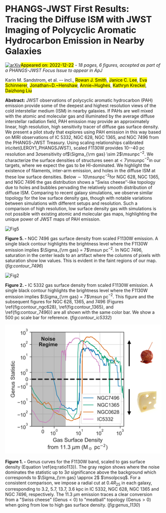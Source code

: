 <div class="macros" style="visibility:hidden;">
$\newcommand{\ensuremath}{}$
$\newcommand{\xspace}{}$
$\newcommand{\object}[1]{\texttt{#1}}$
$\newcommand{\farcs}{{.}''}$
$\newcommand{\farcm}{{.}'}$
$\newcommand{\arcsec}{''}$
$\newcommand{\arcmin}{'}$
$\newcommand{\ion}[2]{#1#2}$
$\newcommand{\textsc}[1]{\textrm{#1}}$
$\newcommand{\hl}[1]{\textrm{#1}}$
$\newcommand{\vdag}{(v)^\dagger}$
$\newcommand$
$\newcommand$
$\newcommand{\mjysr}{MJy sr^{-1}}$
$\newcommand{\msun}{M_{\odot}}$
$\newcommand{\msolpcsq}{M_\odot pc^{-2}}$
$\newcommand{\hi}{\mbox{\sc{Hi} }}$
$\newcommand{\htwo}{H_{2}}$</div>

<div class="macros" style="visibility:hidden;">
$\newcommand{$\ensuremath$}{}$
$\newcommand{$\xspace$}{}$
$\newcommand{$\object$}[1]{\texttt{#1}}$
$\newcommand{$\farcs$}{{.}''}$
$\newcommand{$\farcm$}{{.}'}$
$\newcommand{$\arcsec$}{''}$
$\newcommand{$\arcmin$}{'}$
$\newcommand{$\ion$}[2]{#1#2}$
$\newcommand{$\textsc$}[1]{\textrm{#1}}$
$\newcommand{$\hl$}[1]{\textrm{#1}}$
$\newcommand{$\vdag$}{(v)^\dagger}$
$\newcommand$
$\newcommand$
$\newcommand{$\mjysr$}{MJy sr^{-1}}$
$\newcommand{$\msun$}{M_{\odot}}$
$\newcommand{$\msolpcsq$}{M_\odot pc^{-2}}$
$\newcommand{$\hi$}{\mbox{\sc{Hi} }}$
$\newcommand{$\htwo$}{H_{2}}$</div>



<div id="title">

# PHANGS-JWST First Results: Tracing the Diffuse ISM with JWST Imaging of Polycyclic Aromatic Hydrocarbon Emission in Nearby Galaxies

</div>
<div id="comments">

[![arXiv](https://img.shields.io/badge/arXiv-2212.11177-b31b1b.svg)](https://arxiv.org/abs/2212.11177)<mark>Appeared on: 2022-12-22</mark> - _18 pages, 6 figures, accepted as part of a PHANGS-JWST Focus Issue to appear in ApJ_

</div>
<div id="authors">

Karin M. Sandstrom, et al. -- incl., <mark>Rowan J. Smith</mark>, <mark>Janice C. Lee</mark>, <mark>Eva Schinnerer</mark>, <mark>Jonathan~D.~Henshaw</mark>, <mark>Annie~Hughes</mark>, <mark>Kathryn Kreckel</mark>, <mark>Daizhong Liu</mark>

</div>
<div id="abstract">

**Abstract:** JWST observations of polycyclic aromatic hydrocarbon (PAH) emission provide some of the deepest and highest resolution views of the cold interstellar medium (ISM) in nearby galaxies. If PAHs are well mixed with the atomic and molecular gas and illuminated by the average diffuse interstellar radiation field, PAH emission may provide an approximately linear, high resolution, high sensitivity tracer of diffuse gas surface density. We present a pilot study that explores using PAH emission in this way based on MIRI observations of IC 5332, NGC 628, NGC 1365, and NGC 7496 from the PHANGS-JWST Treasury. Using scaling relationships calibrated in\citet{LEROY1_PHANGSJWST}, scaled F1130W provides 10--40 pc resolution and 3$\sigma$sensitivity of$\Sigma_{\rm gas} \sim 2$\msunpc$^{-2}$. We characterize the surface densities of structures seen at$<7$\msunpc$^{-2}$in our targets, where we expect the gas to be HI-dominated. We highlight the existence of filaments, inter-arm emission, and holes in the diffuse ISM at these low surface densities. Below$\sim 10$\msunpc$^{-2}$for NGC 628, NGC 1365, and NGC 7496 the gas distribution shows a "Swiss cheese’’-like topology due to holes and bubbles pervading the relatively smooth distribution of diffuse ISM. Comparing to recent galaxy simulations, we observe similar topology for the low surface density gas, though with notable variations between simulations with different setups and resolution. Such a comparison of high resolution, low surface density gas with simulations is not possible with existing atomic and molecular gas maps, highlighting the unique power of JWST maps of PAH emission.

</div>

<div id="div_fig1">

<img src="tmp_2212.11177/./figures/ngc7496_crop.png" alt="Fig5" width="100%"/>

**Figure 5. -** NGC 7496 gas surface density from scaled F1130W emission. A single black contour highlights the brightness level where the F1130W emission implies $\Sigma_{\rm gas} = 7$\msun pc$^{-2}$. In NGC 7496, saturation in the center leads to an artifact where the columns of pixels with saturation show low values. This is evident in the faint regions of our map. (*fig:contour_7496*)

</div>
<div id="div_fig2">

<img src="tmp_2212.11177/./figures/ic5332_crop.png" alt="Fig2" width="100%"/>

**Figure 2. -** IC 5332 gas surface density from scaled F1130W emission. A single black contour highlights the brightness level where the F1130W emission implies $\Sigma_{\rm gas} = 7$\msun pc$^{-2}$. This figure and the subsequent figures for NGC 628, 1365, and 7496 (Figures \ref{fig:contour_ngc628},  \ref{fig:contour_1365}, and  \ref{fig:contour_7496}) are all shown with the same color bar. We show a 500 pc scale bar for reference. (*fig:contour_ic5332*)

</div>
<div id="div_fig3">

<img src="tmp_2212.11177/./figures/genus_figure_with_flair.png" alt="Fig1" width="100%"/>

**Figure 1. -** Genus curves for the F1130W band, scaled to gas surface density (Equation \ref{eq:ratio113}).
The gray region shows where the noise dominates the statistic up to $3\sigma$ significance above the background which corresponds to $\Sigma_{\rm gas} \approx 2$ $\msolpcsq$.
For a consistent comparison, we impose a radial cut at $0.4 R_{25}$ in each galaxy, corresponding to 3.2, 5.7, 13.7, 3.6 kpc in IC 5332, NGC 628, NGC 1365 and NGC 7496, respectively.
The $11.3$ $\mu$m emission traces a clear conversion from a "Swiss cheese" (Genus$<0$) to "meatball" topology (Genus$>0$) when going from low to high gas surface density.
 (*fig:genus_1130*)

</div>